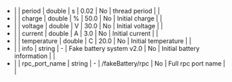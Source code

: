  * |      |  period           | double  | s    |   0.02                       | No    | thread period                  |  |
  * |      |  charge           | double  | %    |   50.0                       | No    | Initial charge                 |  |
  * |      |  voltage          | double  | V    |   30.0                       | No    | Initial voltage                |  |
  * |      |  current          | double  | A    |   3.0                        | No    | Initial current                |  |
  * |      |  temperature      | double  | C    |   20.0                       | No    | Initial temperature            |  |
  * |      |  info             | string  | -    |   Fake battery system v2.0   | No    | Initial battery information    |  |
  * |      |  rpc_port_name    | string  | -    |   /fakeBattery/rpc           | No    | Full rpc port name             |  |
